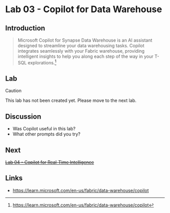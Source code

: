 # Lab 03 - Copilot for Data Warehouse

## Introduction
> Microsoft Copilot for Synapse Data Warehouse is an AI assistant designed to streamline your data warehousing tasks. Copilot integrates seamlessly with your Fabric warehouse, providing intelligent insights to help you along each step of the way in your T-SQL explorations.[^1]

## Lab
> [!CAUTION]
> This lab has not been created yet.  Please move to the next lab.

## Discussion
- Was Copilot useful in this lab?
- What other prompts did you try?

## Next
~~[Lab 04 - Copilot for Real-Time Intelligence](/labs/lab04/lab04.md)~~

## Links
- https://learn.microsoft.com/en-us/fabric/data-warehouse/copilot

[^1]: https://learn.microsoft.com/en-us/fabric/data-warehouse/copilot